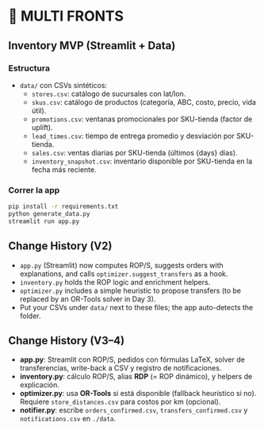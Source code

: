 # 🧭 MULTI FRONTS
## Inventory MVP (Streamlit + Data)

### Estructura
- `data/` con CSVs sintéticos:
  - `stores.csv`: catálogo de sucursales con lat/lon.
  - `skus.csv`: catálogo de productos (categoría, ABC, costo, precio, vida útil).
  - `promotions.csv`: ventanas promocionales por SKU-tienda (factor de uplift).
  - `lead_times.csv`: tiempo de entrega promedio y desviación por SKU-tienda.
  - `sales.csv`: ventas diarias por SKU-tienda (últimos {days} días).
  - `inventory_snapshot.csv`: inventario disponible por SKU-tienda en la fecha más reciente.

### Correr la app
```bash
pip install -r requirements.txt
python generate_data.py
streamlit run app.py
```

## Change History (V2)
- `app.py` (Streamlit) now computes ROP/S, suggests orders with explanations, and calls `optimizer.suggest_transfers` as a hook.
- `inventory.py` holds the ROP logic and enrichment helpers.
- `optimizer.py` includes a simple heuristic to propose transfers (to be replaced by an OR-Tools solver in Day 3).
- Put your CSVs under `data/` next to these files; the app auto-detects the folder.

## Change History (V3–4)
- **app.py**: Streamlit con ROP/S, pedidos con fórmulas LaTeX, solver de transferencias, write-back a CSV y registro de notificaciones.
- **inventory.py**: cálculo ROP/S, alias **RDP** (= ROP dinámico), y helpers de explicación.
- **optimizer.py**: usa **OR-Tools** si está disponible (fallback heurístico si no). Requiere `store_distances.csv` para costos por km (opcional).
- **notifier.py**: escribe `orders_confirmed.csv`, `transfers_confirmed.csv` y `notifications.csv` en `./data`.